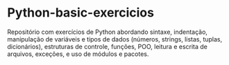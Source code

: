 # Python-basic-exercicios
Repositório com exercícios de Python abordando sintaxe, indentação, manipulação de variáveis e tipos de dados (números, strings, listas, tuplas, dicionários), estruturas de controle, funções, POO, leitura e escrita de arquivos, exceções, e uso de módulos e pacotes.
